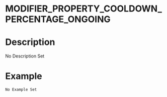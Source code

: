 # MODIFIER_PROPERTY_COOLDOWN_PERCENTAGE_ONGOING
# Description
No Description Set
# Example
```No Example Set```